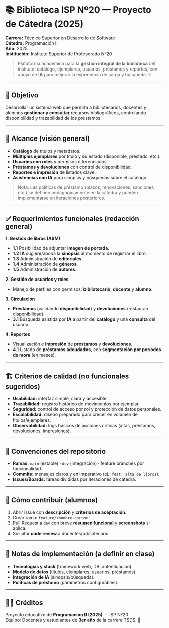 # 📚 Biblioteca ISP Nº20 — Proyecto de Cátedra (2025)

**Carrera:** Técnico Superior en Desarrollo de Software  
**Cátedra:** Programación II  
**Año:** 2025  
**Institución:** Instituto Superior de Profesorado Nº20

> Plataforma académica para la **gestión integral de la biblioteca** del instituto: catálogo, ejemplares, usuarios, préstamos y reportes, con apoyo de **IA** para mejorar la experiencia de carga y búsqueda. ✨

---

## 🎯 Objetivo
Desarrollar un sistema web que permita a bibliotecarios, docentes y alumnos **gestionar y consultar** recursos bibliográficos, controlando disponibilidad y trazabilidad de los préstamos.

---

## 🧩 Alcance (visión general)
- **Catálogo** de títulos y metadatos.
- **Múltiples ejemplares** por título y su estado (disponible, prestado, etc.).
- **Usuarios con roles** y permisos diferenciados.
- **Préstamos y devoluciones** con control de disponibilidad.
- **Reportes e impresión** de listados clave.
- **Asistencias con IA** para sinopsis y búsquedas sobre el catálogo.

> Nota: Las políticas de préstamo (plazos, renovaciones, sanciones, etc.) se definen pedagógicamente en la cátedra y pueden implementarse en iteraciones posteriores.

---

## ✅ Requerimientos funcionales (redacción general)

**1. Gestión de libros (ABM)**
- **1.1** Posibilidad de adjuntar **imagen de portada**.
- **1.2** **IA** sugiere/abona la **sinopsis** al momento de registrar el libro.
- **1.3** Administración de **editoriales**.
- **1.4** Administración de **géneros**.
- **1.5** Administración de **autores**.

**2. Gestión de usuarios y roles**
- Manejo de perfiles con permisos: **bibliotecario**, **docente** y **alumno**.

**3. Circulación**
- **Préstamos** (validando **disponibilidad**) y **devoluciones** (restauran disponibilidad).
- **3.1** Búsqueda asistida por **IA** a partir del **catálogo** y una **consulta** del usuario.

**4. Reportes**
- Visualización e **impresión** de **préstamos** y **devoluciones**.
- **4.1** Listado de **préstamos adeudados**, con **segmentación por períodos de mora** (en meses).

---

## 🏗️ Criterios de calidad (no funcionales sugeridos)
- **Usabilidad:** interfaz simple, clara y accesible.
- **Trazabilidad:** registro histórico de movimientos por ejemplar.
- **Seguridad:** control de acceso por rol y protección de datos personales.
- **Escalabilidad:** diseño preparado para crecer en volumen de títulos/ejemplares.
- **Observabilidad:** logs básicos de acciones críticas (altas, préstamos, devoluciones, impresiones).

---

## 🔖 Convenciones del repositorio
- **Ramas:** `main` (estable) · `dev` (integración) · feature branches por funcionalidad.
- **Commits:** mensajes claros y en imperativo (ej.: `feat: alta de libros`).
- **Issues/Boards:** tareas divididas por iteraciones de cátedra.

---

## 🚀 Cómo contribuir (alumnos)
1. Abrir issue con **descripción** y **criterios de aceptación**.
2. Crear rama: `feature/<nombre-corto>`.
3. Pull Request a `dev` con breve **resumen funcional** y **screenshots** si aplica.
4. Solicitar **code review** a docentes/bibliotecario.

---

## 📌 Notas de implementación (a definir en clase)
- **Tecnologías y stack** (framework web, DB, autenticación).
- **Modelo de datos** (títulos, ejemplares, usuarios, préstamos).
- **Integración de IA** (sinopsis/búsqueda).
- **Políticas de préstamo** (parámetros configurables).

---

## 🧑‍🏫 Créditos
Proyecto educativo de **Programación II (2025)** — ISP Nº20.  
Equipo: Docentes y estudiantes de **3er año** de la carrera TSDS. 💙